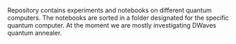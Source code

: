 Repository contains experiments and notebooks on different quantum computers. The notebooks are sorted in a folder designated for the specific quantum computer. At the moment we are mostly investigating DWaves quantum annealer. 